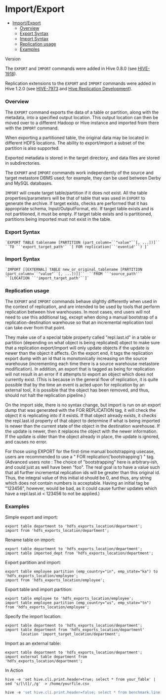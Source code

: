 # Import/Export



- [Import/Export](https://cwiki.apache.org/confluence/display/Hive/LanguageManual+ImportExport#LanguageManualImportExport-Import/Export)
  - [Overview](https://cwiki.apache.org/confluence/display/Hive/LanguageManual+ImportExport#LanguageManualImportExport-Overview)
  - [Export Syntax](https://cwiki.apache.org/confluence/display/Hive/LanguageManual+ImportExport#LanguageManualImportExport-ExportSyntax)
  - [Import Syntax](https://cwiki.apache.org/confluence/display/Hive/LanguageManual+ImportExport#LanguageManualImportExport-ImportSyntax)
  - [Replication usage](https://cwiki.apache.org/confluence/display/Hive/LanguageManual+ImportExport#LanguageManualImportExport-Replicationusage)
  - [Examples](https://cwiki.apache.org/confluence/display/Hive/LanguageManual+ImportExport#LanguageManualImportExport-Examples)



Version



The `EXPORT` and `IMPORT` commands were added in Hive 0.8.0 (see [HIVE-1918](https://issues.apache.org/jira/browse/HIVE-1918)).

Replication extensions to the `EXPORT` and `IMPORT` commands were added in Hive 1.2.0 (see [HIVE-7973](https://issues.apache.org/jira/browse/HIVE-7973) and [Hive Replication Development](https://cwiki.apache.org/confluence/display/Hive/HiveReplicationDevelopment)).

### Overview

The `EXPORT` command exports the data of a table or partition, along with the metadata, into a specified output location. This output location can then be moved over to a different Hadoop or Hive instance and imported from there with the `IMPORT` command.

When exporting a partitioned table, the original data may be located in different HDFS locations. The ability to export/import a subset of the partition is also supported.

Exported metadata is stored in the target directory, and data files are stored in subdirectories.

The `EXPORT` and `IMPORT` commands work independently of the source and target metastore DBMS used; for example, they can be used between Derby and MySQL databases.

`IMPORT` will create target table/partition if it does not exist.  All the table properties/parameters will be that of table that was used in `EXPORT` to generate the archive.  If target exists, checks are performed that it has appropriate schema, Input/OutputFormat, etc.  If target table exists and is not partitioned, it must be empty.  If target table exists and is partitioned, partitions being imported must not exist in the table.  

### Export Syntax

```
`EXPORT TABLE tablename [PARTITION (part_column=``"value"``[, ...])]``  ``TO ``'export_target_path'` `[ FOR replication(``'eventid'``) ]`
```

### Import Syntax

```
`IMPORT [[EXTERNAL] TABLE new_or_original_tablename [PARTITION (part_column=``"value"``[, ...])]]``  ``FROM ``'source_path'``  ``[LOCATION ``'import_target_path'``]`
```

### Replication usage

The `EXPORT` and `IMPORT` commands behave slightly differently when used in the context of replication, and are intended to be used by tools that perform replication between hive warehouses. In most cases, end users will not need to use this additional tag, except when doing a manual bootstrap of a replication-destination warehouse so that an incremental replication tool can take over from that point.

They make use of a special table property called "repl.last.id" in a table or partition (depending on what object is being replicated) object to make sure that a replication export/import will only update objects if the update is newer than the object it affects. On the export end, it tags the replication export dump with an id that is monotonically increasing on the source warehouse (incrementing each time there is a source warehouse metastore modification). In addition, an export that is tagged as being for replication will not result in an error if it attempts to export an object which does not currently exist. (This is because in the general flow of replication, it is quite possible that by the time an event is acted upon for replication by an external tool, it is possible that the object has been removed, and thus, should not halt the replication pipeline.)

On the import side, there is no syntax change, but import is run on an export dump that was generated with the FOR REPLICATION tag, it will check the object it is replicating into if it exists. If that object already exists, it checks the repl.last.id property of that object to determine if what is being imported is newer than the current state of the object in the destination warehouse. If the update is newer, then it replaces the object with the newer information. If the update is older than the object already in place, the update is ignored, and causes no error.

For those using EXPORT for the first-time manual bootstrapping usecase, users are recommended to use a " FOR replication('bootstrapping') " tag. (Advanced users note : The choice of "bootstrapping" here is arbitrary-ish, and could just as well have been "foo". The real goal is to have a value such that all further incremental replication ids will be greater than this original id. Thus, the integral value of this initial id should be 0, and thus, any string which does not contain numbers is acceptable. Having an initial tag be "123456", however, would be bad, as it could cause further updates which have a repl.last.id < 123456 to not be applied.)

### Examples

Simple export and import:

```
export table department to 'hdfs_exports_location/department';
import from 'hdfs_exports_location/department';
```

Rename table on import:

```
export table department to 'hdfs_exports_location/department';
import table imported_dept from 'hdfs_exports_location/department';
```

Export partition and import:

```
export table employee partition (emp_country="in", emp_state="ka") to 'hdfs_exports_location/employee';
import from 'hdfs_exports_location/employee';
```

Export table and import partition:

```
export table employee to 'hdfs_exports_location/employee';
import table employee partition (emp_country="us", emp_state="tn") from 'hdfs_exports_location/employee';
```

Specify the import location:

```
export table department to 'hdfs_exports_location/department';
import table department from 'hdfs_exports_location/department' 
       location 'import_target_location/department';
```

Import as an external table:

```
export table department to 'hdfs_exports_location/department';
import external table department from 'hdfs_exports_location/department';
```





In Action

```shell
hive -e 'set hive.cli.print.header=true; select * from your_Table' | sed 's/[\t]/,/g'  > /home/yourfile.csv
```



```sql
hive -e 'set hive.cli.print.header=false; select * from benchmark.lineitem' | sed 's/[\t]/,/g'  > /export/app_workspaces/lineitem/lineitem.csv
```

